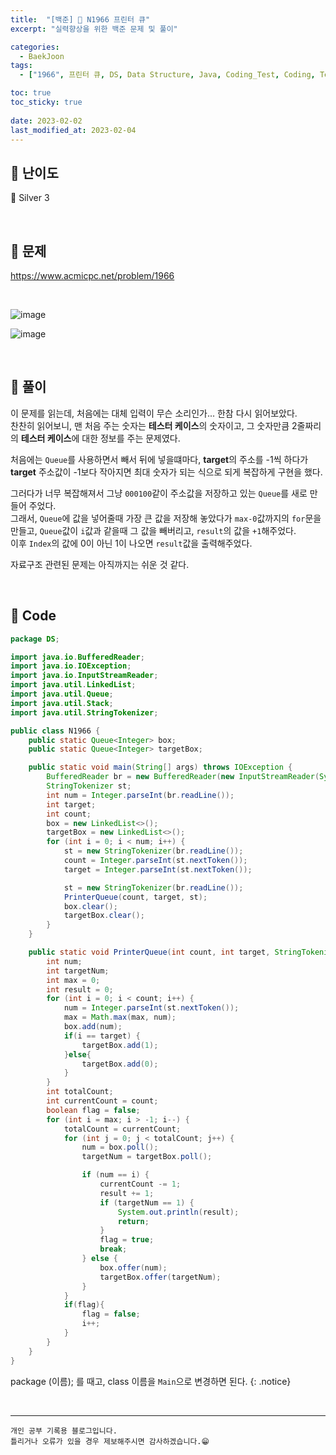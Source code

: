 ```yaml
---
title:  "[백준] 🥈 N1966 프린터 큐"
excerpt: "실력향상을 위한 백준 문제 및 풀이"

categories:
  - BaekJoon
tags:
  - ["1966", 프린터 큐, DS, Data Structure, Java, Coding_Test, Coding, Test, baekJoon, 백준]

toc: true
toc_sticky: true
 
date: 2023-02-02
last_modified_at: 2023-02-04
---
```


## 📌 난이도

  🥈 Silver 3

<br>

## 📌 문제

<https://www.acmicpc.net/problem/1966>

<br>

![image](https://user-images.githubusercontent.com/37824506/216254409-04844543-973d-423a-ac3e-40b603e56917.png)

![image](https://user-images.githubusercontent.com/37824506/216254493-20afcf02-3efa-4ba4-a309-75414579ddf4.png)

<br>

## 📌 풀이  

이 문제를 읽는데, 처음에는 대체 입력이 무슨 소리인가... 한참 다시 읽어보았다.  
찬찬히 읽어보니, 맨 처음 주는 숫자는 **테스터 케이스**의 숫자이고, 그 숫자만큼 2줄짜리의 **테스터 케이스**에 대한 정보를 주는 문제였다.

처음에는 `Queue`를 사용하면서 빼서 뒤에 넣을떄마다, **target**의 주소를 -1씩 하다가 **target** 주소값이 -1보다 작아지면 최대 숫자가 되는 식으로 되게 복잡하게 구현을 했다.  

그러다가 너무 복잡해져서 그냥 `000100`같이 주소값을 저장하고 있는 `Queue`를 새로 만들어 주었다.  
그래서, `Queue`에 값을 넣어줄때 가장 큰 값을 저장해 놓았다가 `max-0`값까지의 `for`문을 만들고, `Queue`값이 `i`값과 같을때 그 값을 빼버리고, `result`의 값을 `+1`해주었다.  
이후 `Index`의 값에 0이 아닌 1이 나오면 `result`값을 출력해주었다.  

자료구조 관련된 문제는 아직까지는 쉬운 것 같다.

<br>

## 📌 Code

```java
package DS;

import java.io.BufferedReader;
import java.io.IOException;
import java.io.InputStreamReader;
import java.util.LinkedList;
import java.util.Queue;
import java.util.Stack;
import java.util.StringTokenizer;

public class N1966 {
    public static Queue<Integer> box;
    public static Queue<Integer> targetBox;

    public static void main(String[] args) throws IOException {
        BufferedReader br = new BufferedReader(new InputStreamReader(System.in));
        StringTokenizer st;
        int num = Integer.parseInt(br.readLine());
        int target;
        int count;
        box = new LinkedList<>();
        targetBox = new LinkedList<>();
        for (int i = 0; i < num; i++) {
            st = new StringTokenizer(br.readLine());
            count = Integer.parseInt(st.nextToken());
            target = Integer.parseInt(st.nextToken());

            st = new StringTokenizer(br.readLine());
            PrinterQueue(count, target, st);
            box.clear();
            targetBox.clear();
        }
    }

    public static void PrinterQueue(int count, int target, StringTokenizer st) {
        int num;
        int targetNum;
        int max = 0;
        int result = 0;
        for (int i = 0; i < count; i++) {
            num = Integer.parseInt(st.nextToken());
            max = Math.max(max, num);
            box.add(num);
            if(i == target) {
                targetBox.add(1);
            }else{
                targetBox.add(0);
            }
        }
        int totalCount;
        int currentCount = count;
        boolean flag = false;
        for (int i = max; i > -1; i--) {
            totalCount = currentCount;
            for (int j = 0; j < totalCount; j++) {
                num = box.poll();
                targetNum = targetBox.poll();

                if (num == i) {
                    currentCount -= 1;
                    result += 1;
                    if (targetNum == 1) {
                        System.out.println(result);
                        return;
                    }
                    flag = true;
                    break;
                } else {
                    box.offer(num);
                    targetBox.offer(targetNum);
                }
            }
            if(flag){
                flag = false;
                i++;
            }
        }
    }
}
```

package (이름); 를 때고, class 이름을 `Main`으로 변경하면 된다.
{: .notice} 



<br>


***
    개인 공부 기록용 블로그입니다.
    틀리거나 오류가 있을 경우 제보해주시면 감사하겠습니다.😁